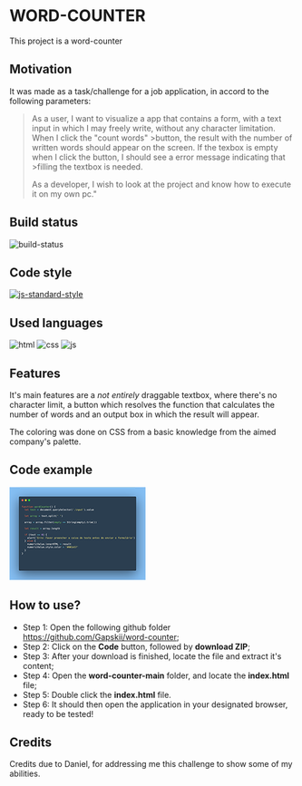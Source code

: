 # WORD-COUNTER

This project is a word-counter

## Motivation

It was made as a task/challenge for a job application, in accord to the following parameters:

>As a user, I want to visualize a app that contains a form, with a text input in which I may
>freely write, without any character limitation. When I click the "count words" >button, the
>result with the number of written words should appear on the screen. If the texbox is empty
>when I click the button, I should see a error message indicating that >filling the textbox is needed.
>
>As a developer, I wish to look at the project and know how to execute it on my own pc."

## Build status

![build-status](https://img.shields.io/badge/build-finished-brightgreen)

## Code style

[![js-standard-style](https://img.shields.io/badge/code%20style-standard-brightgreen.svg?style=flat)](https://github.com/feross/standard)

## Used languages
![html](https://icomoon.io/iconsabf18a1/4/364.svg) ![css](https://icomoon.io/iconsabf18a1/4/171.svg) ![js](https://icomoon.io/iconsabf18a1/4/404.svg)
  

## Features

It's main features are a _not entirely_ draggable textbox, where there's no character limit, a button which resolves the function that calculates the number of words and an output box in which the result will appear.

The coloring was done on CSS from a basic knowledge from the aimed company's palette.

## Code example
![code](assets/code-example.png)

## How to use?

* Step 1: Open the following github folder https://github.com/Gapskii/word-counter;
* Step 2: Click on the **Code** button, followed by **download ZIP**;
* Step 3: After your download is finished, locate the file and extract it's content;
* Step 4: Open the **word-counter-main** folder, and locate the **index.html** file;
* Step 5: Double click the **index.html** file.
* Step 6: It should then open the application in your designated browser, ready to be tested!

## Credits

Credits due to Daniel, for addressing me this challenge to show some of my abilities.
